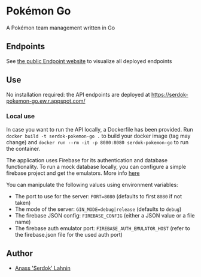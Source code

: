 # Pokémon Go

A Pokémon team management written in Go

## Endpoints

See [the public Endpoint website](https://endpointsportal.serdok-pokemon-go.cloud.goog/) to visualize all deployed endpoints

## Use

No installation required: the API endpoints are deployed at https://serdok-pokemon-go.ew.r.appspot.com/

### Local use

In case you want to run the API locally, a Dockerfile has been provided. Run `docker build -t serdok-pokemon-go .` to build your docker image (tag may change) and `docker run --rm -it -p 8080:8080 serdok-pokemon-go` to run the container.

The application uses Firebase for its authentication and database functionality. To run a mock database locally, you can configure a simple firebase project and get the emulators. More info [here](https://firebase.google.com/docs/emulator-suite)

You can manipulate the following values using environment variables:

- The port to use for the server: `PORT=8080` (defaults to first `8080` if not taken)
- The mode of the server: `GIN_MODE=debug|release` (defaults to `debug`)
- The firebase JSON config: `FIREBASE_CONFIG` (either a JSON value or a file name)
- The firebase auth emulator port: `FIREBASE_AUTH_EMULATOR_HOST` (refer to the firebase.json file for the used auth port)


## Author

- [Anass 'Serdok' Lahnin](mailto:l.anass.pro@gmail.com)

